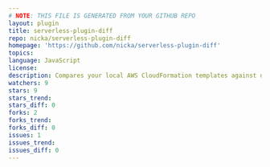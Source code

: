 ```yaml
---
# NOTE: THIS FILE IS GENERATED FROM YOUR GITHUB REPO
layout: plugin
title: serverless-plugin-diff
repo: nicka/serverless-plugin-diff
homepage: 'https://github.com/nicka/serverless-plugin-diff'
topics: 
language: JavaScript
license: 
description: Compares your local AWS CloudFormation templates against deployed ones.
watchers: 9
stars: 9
stars_trend: 
stars_diff: 0
forks: 2
forks_trend: 
forks_diff: 0
issues: 1
issues_trend: 
issues_diff: 0
---
```

